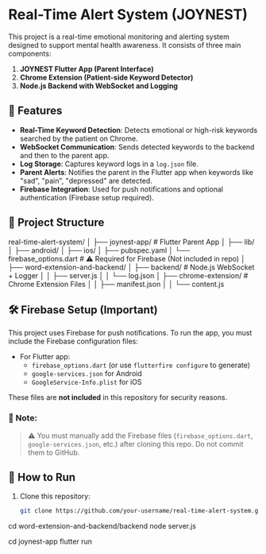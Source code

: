# Real-Time Alert System (JOYNEST)

This project is a real-time emotional monitoring and alerting system designed to support mental health awareness. It consists of three main components:

1. **JOYNEST Flutter App (Parent Interface)**
2. **Chrome Extension (Patient-side Keyword Detector)**
3. **Node.js Backend with WebSocket and Logging**

## 🔧 Features

- **Real-Time Keyword Detection**: Detects emotional or high-risk keywords searched by the patient on Chrome.
- **WebSocket Communication**: Sends detected keywords to the backend and then to the parent app.
- **Log Storage**: Captures keyword logs in a `log.json` file.
- **Parent Alerts**: Notifies the parent in the Flutter app when keywords like "sad", "pain", "depressed" are detected.
- **Firebase Integration**: Used for push notifications and optional authentication (Firebase setup required).

## 📂 Project Structure

real-time-alert-system/
│
├── joynest-app/ # Flutter Parent App
│ ├── lib/
│ ├── android/
│ ├── ios/
│ ├── pubspec.yaml
│ └── firebase_options.dart # ⚠️ Required for Firebase (Not included in repo)
│
├── word-extension-and-backend/
│ ├── backend/ # Node.js WebSocket + Logger
│ │ ├── server.js
│ │ └── log.json
│ ├── chrome-extension/ # Chrome Extension Files
│ │ ├── manifest.json
│ │ └── content.js


## 🛠️ Firebase Setup (Important)

This project uses Firebase for push notifications. To run the app, you must include the Firebase configuration files:

- For Flutter app:
  - `firebase_options.dart` (or use `flutterfire configure` to generate)
  - `google-services.json` for Android
  - `GoogleService-Info.plist` for iOS

These files are **not included** in this repository for security reasons.

### 🔐 Note:
> ⚠️ You must manually add the Firebase files (`firebase_options.dart`, `google-services.json`, etc.) after cloning this repo. Do not commit them to GitHub.

## 🧾 How to Run

1. Clone this repository:
   ```bash
   git clone https://github.com/your-username/real-time-alert-system.git

cd word-extension-and-backend/backend
node server.js


cd joynest-app
flutter run
